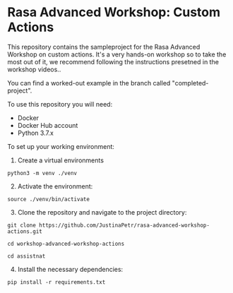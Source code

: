 # Rasa Advanced Workshop: Custom Actions

This repository contains the sampleproject for the Rasa Advanced Workshop on custom actions. It's a very hands-on workshop 
so to take the most out of it, we recommend following the instructions presetned in the workshop videos..

You can find a worked-out example in the branch called "completed-project".

To use this repository you will need:
- Docker
- Docker Hub account
- Python 3.7.x

To set up your working environment:

1. Create a virtual environments

`python3 -m venv ./venv`

2. Activate the environment:

`source ./venv/bin/activate`

3. Clone the repository and navigate to the project directory:  

`git clone https://github.com/JustinaPetr/rasa-advanced-workshop-actions.git`  

`cd workshop-advanced-workshop-actions`

`cd assistnat`


4. Install the necessary dependencies:

`pip install -r requirements.txt`
